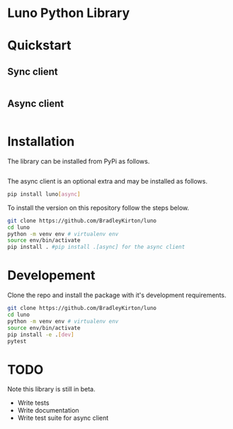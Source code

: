# Luno Python Library

# Quickstart

## Sync client

```python
```


## Async client

```python
```

# Installation

The library can be installed from PyPi as follows.

```bash
```

The async client is an optional extra and may be installed as follows.

```bash
pip install luno[async]
```

To install the version on this repository follow the steps below.

```bash
git clone https://github.com/BradleyKirton/luno
cd luno
python -m venv env # virtualenv env
source env/bin/activate
pip install . #pip install .[async] for the async client
```


# Developement

Clone the repo and install the package with it's development requirements.

```bash
git clone https://github.com/BradleyKirton/luno
cd luno
python -m venv env # virtualenv env
source env/bin/activate
pip install -e .[dev]
pytest
```

# TODO

Note this library is still in beta.

- Write tests
- Write documentation
- Write test suite for async client